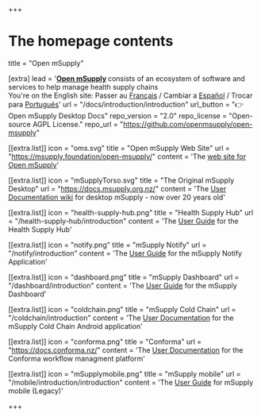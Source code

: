 +++


# The homepage contents
title = "Open mSupply"

[extra]
lead = '<b><a href="https://msupply.foundation/open-msupply/">Open mSupply</a> </b> consists of an ecosystem of software and services to help manage health supply chains</br>You&#39;re on the English site: Passer au <a href="/fr"> Français</a> / Cambiar a <a href="/es">Español</a> / Trocar para <a href="/pt">Português</a>'
url = "/docs/introduction/introduction"
url_button = "👉 Open mSupply Desktop Docs"
repo_version = "2.0"
repo_license = "Open-source AGPL License."
repo_url = "https://github.com/openmsupply/open-msupply"


[[extra.list]]
icon = "oms.svg"
title = "Open mSupply Web Site"
url = "https://msupply.foundation/open-msupply/"
content = 'The <a href="https://msupply.foundation/open-msupply/">web site for Open mSupply</a>'

[[extra.list]]
icon = "mSupplyTorso.svg"
title = "The Original mSupply Desktop"
url = "https://docs.msupply.org.nz/"
content = 'The <a href="https://docs.msupply.org.nz/">User Documentation wiki</a> for desktop mSupply - now over 20 years old'

[[extra.list]]
icon = "health-supply-hub.png"
title = "Health Supply Hub"
url = "/health-supply-hub/introduction"
content = 'The <a href="/health-supply-hub/introduction">User Guide</a> for the Health Supply Hub'


[[extra.list]]
icon = "notify.png"
title = "mSupply Notify"
url = "/notify/introduction"
content = 'The <a href="/notify/introduction">User Guide</a> for the mSupply Notify Application'

[[extra.list]]
icon = "dashboard.png"
title = "mSupply Dashboard"
url = "/dashboard/introduction"
content = 'The <a href="/dashboard/introduction">User Guide</a> for the mSupply Dashboard'


[[extra.list]]
icon = "coldchain.png"
title = "mSupply Cold Chain"
url = "/coldchain/introduction"
content = 'The <a href="/coldchain/introduction">User Documentation</a> for the mSupply Cold Chain Android application'

[[extra.list]]
icon = "conforma.png"
title = "Conforma"
url = "https://docs.conforma.nz/"
content = 'The <a href="https://docs.conforma.nz/">User Documentation</a> for the Conforma workflow managment platform'


[[extra.list]]
icon = "mSupplymobile.png"
title = "mSupply mobile"
url = "/mobile/introduction/introduction"
content = 'The <a href="/mobile/introduction/introduction">User Guide</a> for mSupply mobile (Legacy)'

+++
